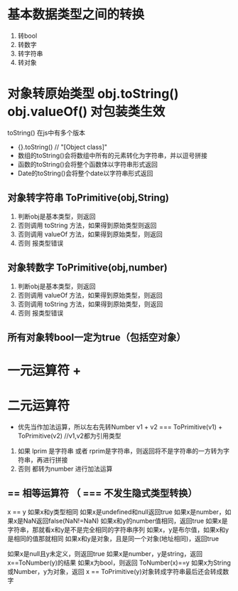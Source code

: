 # 基本数据类型之间的转换
1. 转bool
2. 转数字
3. 转字符串
4. 转对象


# 对象转原始类型    obj.toString()      obj.valueOf() 对包装类生效
toString() 在js中有多个版本
- {}.toString() // "[Object class]"
- 数组的toString()会将数组中所有的元素转化为字符串，并以逗号拼接
- 函数的toString()会将整个函数体以字符串形式返回
- Date的toString()会将整个date以字符串形式返回



## 对象转字符串     ToPrimitive(obj,String)
1. 判断obj是基本类型，则返回
2. 否则调用 toString 方法，如果得到原始类型则返回
3. 否则调用 valueOf 方法，如果得到原始类型，则返回
4. 否则 报类型错误

## 对象转数字   ToPrimitive(obj,number)
1. 判断obj是基本类型，则返回
2. 否则调用 valueOf 方法，如果得到原始类型，则返回
3. 否则调用 toString 方法，如果得到原始类型，则返回
4. 否则 报类型错误

## 所有对象转bool一定为true（包括空对象）


# 一元运算符    +


# 二元运算符
+ 优先当作加法运算，所以左右先转Number
v1 + v2 === ToPrimitive(v1) + ToPrimitive(v2)   //v1,v2都为引用类型
1. 如果 lprim 是字符串 或者 rprim是字符串，则返回将不是字符串的一方转为字符串，再进行拼接
2. 否则 都转为number 进行加法运算

## == 相等运算符 （ === 不发生隐式类型转换）
x == y
如果x和y类型相同
如果x是undefined和null返回true
如果x是number，如果x是NaN返回false(NaN!=NaN)
    如果x和y的number值相同，返回true
如果x是字符串，那就看x和y是不是完全相同的字符串序列
如果x，y是布尔值，如果x和y是相同的值那就相同
如果x和y是对象，且是同一个对象(地址相同)，返回true

如果x是null且y未定义，则返回true
如果x是number，y是string，返回x==ToNumber(y)的结果
如果x为bool，则返回 ToNumber(x)==y
如果x为String或Number，y为对象，返回 x == ToPrimitive(y)对象转成字符串最后还会转成数字